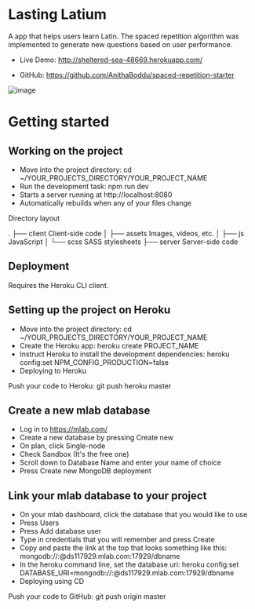 # Lasting Latium

A app that helps users learn Latin. 
The spaced repetition algorithm was implemented to generate new questions based on user performance.

 - Live Demo: http://sheltered-sea-48669.herokuapp.com/
 
 - GitHub: https://github.com/AnithaBoddu/spaced-repetition-starter


![image](https://cloud.githubusercontent.com/assets/23091119/25097644/3d3b928e-235a-11e7-93af-6a71c72d3a90.png)



# Getting started

 ## Working on the project

- Move into the project directory: cd ~/YOUR_PROJECTS_DIRECTORY/YOUR_PROJECT_NAME
- Run the development task: npm run dev
- Starts a server running at http://localhost:8080
- Automatically rebuilds when any of your files change

Directory layout

.
├── client      Client-side code
│   ├── assets  Images, videos, etc.
│   ├── js      JavaScript
│   └── scss    SASS stylesheets
├── server      Server-side code

## Deployment

Requires the Heroku CLI client.

## Setting up the project on Heroku

- Move into the project directory: cd ~/YOUR_PROJECTS_DIRECTORY/YOUR_PROJECT_NAME
- Create the Heroku app: heroku create PROJECT_NAME
- Instruct Heroku to install the development dependencies: heroku config:set NPM_CONFIG_PRODUCTION=false
- Deploying to Heroku

Push your code to Heroku: git push heroku master

## Create a new mlab database

- Log in to https://mlab.com/
- Create a new database by pressing Create new
- On plan, click Single-node
- Check Sandbox (It's the free one)
- Scroll down to Database Name and enter your name of choice
- Press Create new MongoDB deployment

## Link your mlab database to your project

- On your mlab dashboard, click the database that you would like to use
- Press Users
- Press Add database user
- Type in credentials that you will remember and press Create
- Copy and paste the link at the top that looks something like this: mongodb://:@ds117929.mlab.com:17929/dbname
- In the heroku command line, set the database uri: heroku config:set DATABASE_URI=mongodb://:@ds117929.mlab.com:17929/dbname
- Deploying using CD

Push your code to GitHub: git push origin master

